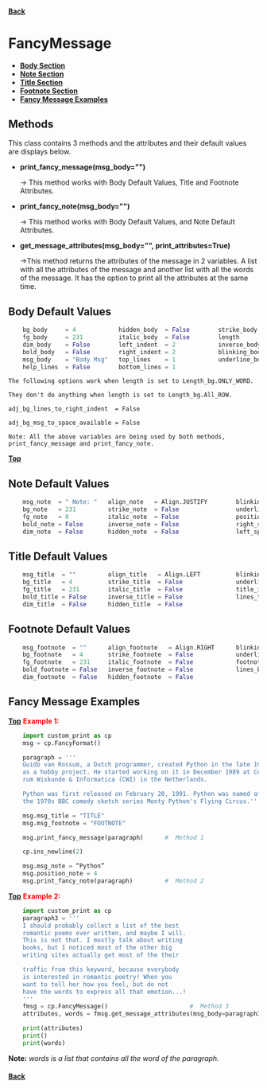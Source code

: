 #### [Back](README.md)
# FancyMessage
<!--- # <span style="color:green"> <strong> FancyMessage </strong> </span> --->

* [**Body Section**](#body-default-values)
* [**Note Section**](#note-default-values)
* [**Title Section**](#title-default-values)
* [**Footnote Section**](#footnote-default-values)
* [**Fancy Message Examples**](#fancy-message-examples)


<!-- ---------------------------------- -->
<!-- General Section                    -->
<!-- ---------------------------------- -->
## Methods

This class contains 3 methods and the attributes and their default values are displays below.
+ **print_fancy_message(msg_body="")**

	→ This method works with Body Default Values, Title and Footnote Attributes.

+ **print_fancy_note(msg_body="")**

	→ This method works with Body Default Values, and Note Default Attributes.

+ **get_message_attributes(msg_body="", print_attributes=True)**

	→This method returns the attributes of the message in 2 variables. A list with all the attributes of the message and another list with all the words of the message. It has the option to print all the attributes at the same time.

## Body Default Values

```python
    bg_body     = 4            hidden_body  = False        strike_body    = False
    fg_body     = 231          italic_body  = False        length         = Length_bg.ALL_ROW
    dim_body    = False        left_indent  = 2            inverse_body   = False
    bold_body   = False        right_indent = 2            blinking_body  = False
    msg_body    = "Body Msg"   top_lines    = 1            underline_body = False
    help_lines  = False        bottom_lines = 1
```


    The following options work when length is set to Length_bg.ONLY_WORD.

    They don't do anything when length is set to Length_bg.All_ROW.

	adj_bg_lines_to_right_indent  = False

	adj_bg_msg_to_space_available = False

    Note: All the above variables are being used by both methods, print_fancy_message and print_fancy_note.


[**Top**](#fancymessage)

## Note Default Values

```python
    msg_note  = " Note: "   align_note   = Align.JUSTIFY        blinking_note    = False
    bg_note   = 231         strike_note  = False                underline_note   = False
    fg_note   = 0           italic_note  = False                position_note    = 1
    bold_note = False       inverse_note = False                right_space_note = 2
    dim_note  = False       hidden_note  = False                left_space_note  = 2
```

## Title Default Values

```python
    msg_title  = ""         align_title   = Align.LEFT          blinking_title      = False
    bg_title   = 4          strike_title  = False               underline_title     = False
    fg_title   = 231        italic_title  = False               title_indent        = 2
    bold_title = False      inverse_title = False               lines_title_body    = 1
    dim_title  = False      hidden_title  = False
```

## Footnote Default Values

```python
    msg_footnote  = ""      align_footnote   = Align.RIGHT      blinking_footnote   = False
    bg_footnote   = 4       strike_footnote  = False            underline_footnote  = False
    fg_footnote	  = 231     italic_footnote  = False            footnote_indent     = 2
    bold_footnote = False   inverse_footnote = False            lines_body_footnote = 1
    dim_footnote  = False   hidden_footnote  = False
```

## Fancy Message Examples
[**Top**](#fancymessage) <span style="color:red"> <strong> Example 1: </strong> </span>

```python
    import custom_print as cp
	msg = cp.FancyFormat()

	paragraph = '''
    Guido van Rossum, a Dutch programmer, created Python in the late 1980s
	as a hobby project. He started working on it in December 1989 at Cent-
	rum Wiskunde & Informatica (CWI) in the Netherlands.

    Python was first released on February 20, 1991. Python was named after
	the 1970s BBC comedy sketch series Monty Python's Flying Circus.'''

	msg.msg_title = "TITLE"
	msg.msg_footnote = "FOOTNOTE"

	msg.print_fancy_message(paragraph)		#  Method 1

	cp.ins_newline(2)

	msg.msg_note = “Python”
    msg.position_note = 4
	msg.print_fancy_note(paragraph)			#  Method 2
```

[**Top**](#fancymessage) <span style="color:red"> <strong> Example 2: </strong> </span>

```python
    import custom_print as cp
    paragraph3 = '''
    I should probably collect a list of the best
    romantic poems ever written, and maybe I will.
    This is not that. I mostly talk about writing
    books, but I noticed most of the other big
    writing sites actually get most of the their

    traffic from this keyword, because everybody
    is interested in romantic poetry! When you
    want to tell her how you feel, but do not
    have the words to express all that emotion...!
    '''
    fmsg = cp.FancyMessage()                       #  Method 3
    attributes, words = fmsg.get_message_attributes(msg_body=paragraph3, print_attributes=True)

    print(attributes)
    print()
    print(words)
```

**Note:** *words is a list that contains all the word of the paragraph.*

#### [Back](README.md)